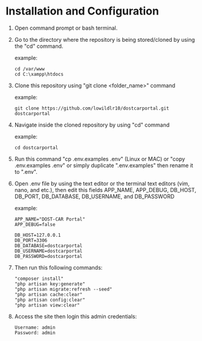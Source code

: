 # Installation and Configuration

1. Open command prompt or bash terminal.
1. Go to the directory where the repository is being stored/cloned by using 
   the "cd" command.
   
   example: 
   ```
   cd /var/www
   cd C:\xampp\htdocs
   ```
        
2. Clone this repository using "git clone <URL> <folder_name>" command
   
   example: 
   ``` 
   git clone https://github.com/lowildlr10/dostcarportal.git dostcarportal
   ```
   
3. Navigate inside the cloned repository by using "cd" command
   
   example:
   ```
   cd dostcarportal
   ```
        
4. Run this command "cp .env.examples .env" (Linux or MAC) or 
   "copy .env.examples .env" or simply duplicate ".env.examples"
   then rename it to ".env".
  
5. Open .env file by using the text editor or the terminal text 
   editors (vim, nano, and etc.), then edit this fields APP_NAME,
   APP_DEBUG, DB_HOST, DB_PORT, DB_DATABASE, DB_USERNAME, and 
   DB_PASSWORD
    
    example:
    ```
    APP_NAME="DOST-CAR Portal"
    APP_DEBUG=false
    
    DB_HOST=127.0.0.1
    DB_PORT=3306
    DB_DATABASE=dostcarportal
    DB_USERNAME=dostcarportal
    DB_PASSWORD=dostcarportal
    ```
       
 6. Then run this following commands:
 
    ```
    "composer install"
    "php artisan key:generate"
    "php artisan migrate:refresh --seed"
    "php artisan cache:clear"
    "php artisan config:clear"
    "php artisan view:clear"
    ```
      
 7. Access the site then login this admin credentials:
 
    ```
    Username: admin
    Password: admin
    ```